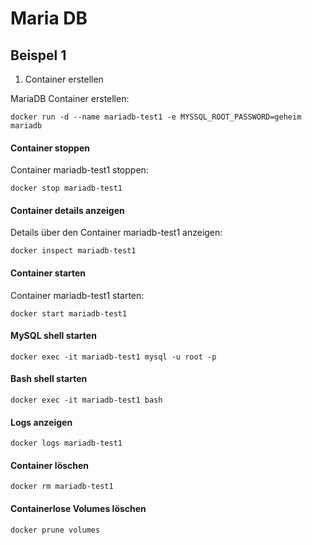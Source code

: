 # Maria DB

## Beispel  1

1) Container erstellen

MariaDB Container erstellen:

```
docker run -d --name mariadb-test1 -e MYSSQL_ROOT_PASSWORD=geheim mariadb
```

#### Container stoppen

Container mariadb-test1 stoppen:

```
docker stop mariadb-test1
```

#### Container details anzeigen

Details über den Container mariadb-test1 anzeigen:

```
docker inspect mariadb-test1
```

#### Container starten

Container mariadb-test1 starten:

```
docker start mariadb-test1
```

#### MySQL shell starten

```
docker exec -it mariadb-test1 mysql -u root -p
```


#### Bash shell starten

```
docker exec -it mariadb-test1 bash
```

#### Logs anzeigen

```
docker logs mariadb-test1
```

#### Container löschen

```
docker rm mariadb-test1
```


#### Containerlose Volumes löschen

```
docker prune volumes
```

